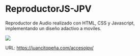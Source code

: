 # ReproductorJS-JPV
Reproductor de Audio realizado con HTML, CSS y Javascript, implementando un diseño adactivo a moviles.

![](2020-10-15_15h33_50.png)

URL: https://juancitopeña.com/accesojpv/
